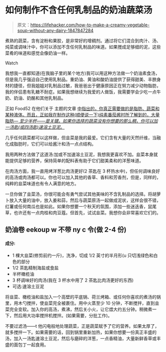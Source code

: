 # 如何制作不含任何乳制品的奶油蔬菜汤

> 原文：<https://lifehacker.com/how-to-make-a-creamy-vegetable-soup-without-any-dairy-1847847284>

煮熟的蔬菜，含有淀粉和果胶，是非常好的增稠剂。通过将它们混合到肉汁、汤、炖菜或调味汁中，你可以添加不含任何乳制品的味道。如果搅成足够细的泥，这些菜肴的味道和感觉会像奶油一样。

Watch

我想我一直都知道(在我脑子里的某个地方)我可以用这种方法做一个奶油素食汤，但是我几乎强迫自己使用乳制品。重奶油、黄油和酸奶油提供了获得甜美、丰腴身材的捷径，但我姐姐对乳制品过敏，我爸爸出于健康原因正在努力减少动物脂肪，我的伴侣患有乳糖不耐症。如果我想继续为我爱的人做饭，我需要学会少吃一点牛奶、奶油、奶酪和其他乳制品。

正如 Food52 在他们关于 主题的文章 [中指出的，你真正需要做的是脂肪、蔬菜和某种液体。而且，正如我在制作这种(顺便说一下)纯素番茄酱时所了解到的，大量脂肪— *至少半杯——是关键。如果你选择的蔬菜没有你想要的那么稠，你可以加一汤匙(或四汤匙)速溶土豆泥。*](https://food52.com/blog/26560-how-to-make-creamy-vegetable-soups)

几乎任何蔬菜都可以这样做，但韭菜是我的最爱。它们含有大量的天然纤维，当融化成脂肪时，它们可以给酱汁和汤一点点结构。

我用两种方法做了这道汤:加或不加速溶土豆泥，我想我更喜欢不加。韭菜本身就能提供足够的营养，保持简单的配料表有助于它们甜美柔和的洋葱味道。

在肉汤方面，我一直用烤洋葱比肉汤更好(2 茶匙在 3 杯热水中)，但任何调味良好的高汤或肉汤都可以。你也可以加入其他的香草、香料和芳香剂，但是，同样的，纯粹的韭菜味道也有令人满意的地方。

一旦你做了韭菜汤，你很可能会有勇气尝试其他美味的不含乳制品的选择。将胡萝卜放入大量的油中，放入姜和蒜，然后与蔬菜原汤一起做成泥状，这样会很不错，红薯或任何南瓜也是如此。如果你想要一个秋天的氛围，添加一些迷迭香，鼠尾草，也许还有一点肉桂和肉豆蔻。但首先，试试韭菜。我想你会非常喜欢它们的。

## 奶油卷 eekoup w 不带 ny c 令(做 2-4 份)

#### 成分:

*   1 棵大韭菜(修剪前约一斤)，洗净，切成 1/2 英寸的半月形(u 只切浅绿色和白色的部分
*   1/2 茶匙精制海盐或食盐
*   半杯橄榄油
*   3 杯调味好的肉汤(我在 3 杯水中用了 2 茶匙比肉汤更好的东西)
*   可选:速溶土豆泥

将韭菜、橄榄油和盐加入一个高壁的平底锅、荷兰烤箱、或任何你喜欢的煮汤的锅里，用木勺搅拌，使韭菜完全被裹住。用中火蒸至少 10 分钟，不断搅拌，直到韭菜完全变软。加入你的高汤，煮沸，然后关小火，让它煨大约五分钟。稍微煮一下，然后用大功率搅拌机搅拌。(如果需要，分批工作)。

不要过滤汤——t 他闪电般地处理蔬菜，正是蔬菜赋予了它的营养。如果太厚了，就多搅拌一下。如果需要的话，回到锅里重新加热，如果你想要一份真正丰盛的汤，加入一汤匙速溶土豆泥，然后与磨碎的洋葱，一点香精油，大量新鲜香草或丰盛的面包丁一起食用。